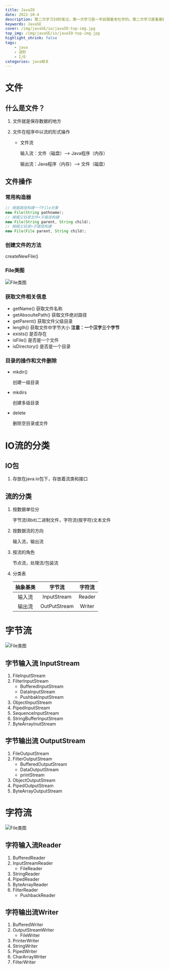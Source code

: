 ```yaml
---
title: JavaIO
date: 2022-10-4
description: 第二次学习IO的笔记，第一次学习是一年前跟着老杜学的。第二次学习是看着韩顺平老师的视频学的。
keywords: JavaSE
cover: /img/javaSE/io/javaIO-top-img.jpg
top_img: /img/javaSE/io/javaIO-top-img.jpg
highlight_shrink: false
tags: 
	- java
	- 进阶
	- I/O
categories: java相关
---
```


# 文件
## 什么是文件？
1. 文件就是保存数据的地方

2. 文件在程序中以流的形式操作

   - 文件流

     输入流：文件（磁盘）—> Java程序（内存）

     输出流：Java程序（内存）—> 文件（磁盘）

## 文件操作

### 常用构造器

```java
// 根据路径构建一个File对象
new File(String pathname);
// 根据父目录文件+子路径构建
new File(String parent, String child);
// 根据父目录+子路径构建
new File(File parent, String child);
```

### 创建文件的方法

createNewFile()

### File类图

![File类图](/img/javaSE/io/io01.jpg)

### 获取文件相关信息

- getName()
  获取文件名称
- getAbsoultePath() 
  获取文件绝对路径
- getParent()
  获取文件父级目录
- length()
  获取文件中字节大小
  **注意：一个汉字三个字节**
- exists()
  是否存在
- isFile()
  是否是一个文件
- isDirectory()
  是否是一个目录

### 目录的操作和文件删除

- mkdir()

  创建一级目录

- mkdirs

  创建多级目录

- delete

  删除空目录或文件

# IO流的分类

## IO包

1. 存放在java.io包下，存放着流类和接口

## 流的分类

1. 按数据单位分

   字节流(8bit)二进制文件，字符流(按字符)文本文件

2. 按数据流的方向

   输入流，输出流

3. 按流的角色

   节点流，处理流/包装流

4. 分类表

   | 抽象基类 |    字节流    | 字符流 |
   | :------: | :----------: | :----: |
   |  输入流  | InputStream  | Reader |
   |  输出流  | OutPutStream | Writer |

# 字节流

![File类图](/img/javaSE/io/io02.jpg)

## 字节输入流 InputStream

1. FileInputStream
2. FilterInputStream
   - BufferedInputStream
   - DataInputStream
   - PushbakInputStream
3. ObjectInputStream
4. PipedInputStream
5. SequenceInputStream
6. StringBufferInputStream
7. ByteArrayInutStream


## 字节输出流 OutputStream

1. FileOutputStream
2. FilterOutputStream
   - BufferedOutputStream
   - DataOutputStream
   - printStream
3. ObjectOutputStream
4. PipedOutputStream
5. ByteArrayOutputStream

# 字符流

![File类图](/img/javaSE/io/io03.jpg)

## 字符输入流Reader

1. BufferedReader
2. InputStreamReader
   - FileReader
3. StringReader
4. PipedReader
5. ByteArrayReader
6. FilterReader
   - PushbackReader

## 字符输出流Writer

1. BufferedWriter
2. OutputStreamWriter
   - FileWriter
3. PrinterWriter
4. StringWriter
5. PipedWriter
6. CharArrayWriter
7. FilterWriter
